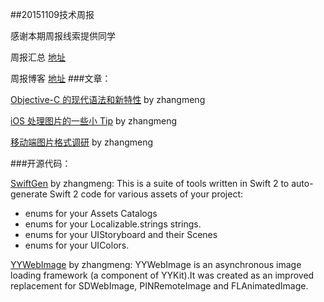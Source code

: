 ##20151109技术周报

感谢本期周报线索提供同学

周报汇总 [地址](https://github.com/BaiduHiDeviOS/iOS-Tech-Weekly)

周报博客 [地址](http://baiduhidevios.github.io/)
###文章：

[Objective-C 的现代语法和新特性](http://www.cocoachina.com/cms/wap.php?action=article&id=13924) by zhangmeng

[iOS 处理图片的一些小 Tip](http://blog.ibireme.com/2015/11/02/ios_image_tips/) by zhangmeng

[移动端图片格式调研](http://blog.ibireme.com/2015/11/02/mobile_image_benchmark/) by zhangmeng

###开源代码：

[SwiftGen](https://github.com/AliSoftware/SwiftGen) by zhangmeng: This is a suite of tools written in Swift 2 to auto-generate Swift 2 code for various assets of your project:
- enums for your Assets Catalogs
- enums for your Localizable.strings strings.
- enums for your UIStoryboard and their Scenes
- enums for your UIColors.

[YYWebImage](https://github.com/ibireme/YYWebImage) by zhangmeng: YYWebImage is an asynchronous image loading framework (a component of YYKit).It was created as an improved replacement for SDWebImage, PINRemoteImage and FLAnimatedImage.
